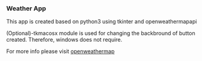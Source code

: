 ### Weather App

This app is created based on python3 using tkinter and openweathermapapi

(Optional)-tkmacosx module is used for changing the backbround of button created. Therefore, windows does not require. 

For more info please visit [openweathermap](https://openweathermap.org/api)
